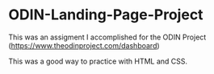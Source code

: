 # ODIN-Landing-Page-Project

This was an assigment I accomplished for the ODIN Project (https://www.theodinproject.com/dashboard)

This was a good way to practice with HTML and CSS. 
